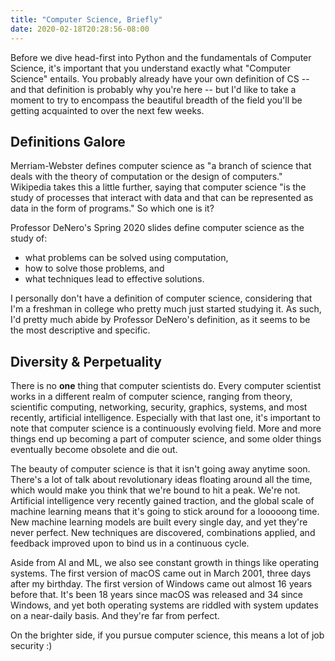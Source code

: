 ```yaml
---
title: "Computer Science, Briefly"
date: 2020-02-18T20:28:56-08:00
---
```


Before we dive head-first into Python and the fundamentals of Computer Science, it's important that you understand exactly what "Computer Science" entails. You probably already have your own definition of CS -- and that definition is probably why you're here -- but I'd like to take a moment to try to encompass the beautiful breadth of the field you'll be getting acquainted to over the next few weeks.

## Definitions Galore
Merriam-Webster defines computer science as "a branch of science that deals with the theory of computation or the design of computers." Wikipedia takes this a little further, saying that computer science "is the study of processes that interact with data and that can be represented as data in the form of programs." So which one is it?

Professor DeNero's Spring 2020 slides define computer science as the study of:

- what problems can be solved using computation,
- how to solve those problems, and
- what techniques lead to effective solutions.

I personally don't have a definition of computer science, considering that I'm a freshman in college who pretty much just started studying it. As such, I'd pretty much abide by Professor DeNero's definition, as it seems to be the most descriptive and specific.

## Diversity & Perpetuality
There is no **one** thing that computer scientists do. Every computer scientist works in a different realm of computer science, ranging from theory, scientific computing, networking, security, graphics, systems, and most recently, artificial intelligence. Especially with that last one, it's important to note that computer science is a continuously evolving field. More and more things end up becoming a part of computer science, and some older things eventually become obsolete and die out.

The beauty of computer science is that it isn't going away anytime soon. There's a lot of talk about revolutionary ideas floating around all the time, which would make you think that we're bound to hit a peak. We're not. Artificial intelligence very recently gained traction, and the global scale of machine learning means that it's going to stick around for a looooong time. New machine learning models are built every single day, and yet they're never perfect. New techniques are discovered, combinations applied, and feedback improved upon to bind us in a continuous cycle.

Aside from AI and ML, we also see constant growth in things like operating systems. The first version of macOS came out in March 2001, three days after my birthday. The first version of Windows came out almost 16 years before that. It's been 18 years since macOS was released and 34 since Windows, and yet both operating systems are riddled with system updates on a near-daily basis. And they're far from perfect.

On the brighter side, if you pursue computer science, this means a lot of job security :)
